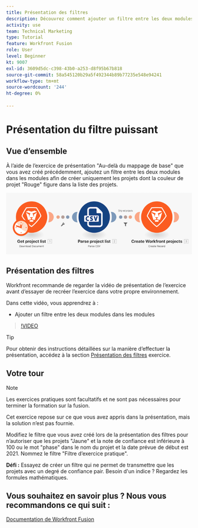 ```yaml
---
title: Présentation des filtres
description: Découvrez comment ajouter un filtre entre les deux modules dans les modules de [!DNL Adobe Workfront Fusion].
activity: use
team: Technical Marketing
type: Tutorial
feature: Workfront Fusion
role: User
level: Beginner
kt: 9007
exl-id: 3609d5dc-c398-43b0-a253-d8f95b67b818
source-git-commit: 58a545120b29a5f492344b89b77235e548e94241
workflow-type: tm+mt
source-wordcount: '244'
ht-degree: 0%

---
```


# Présentation du filtre puissant

## Vue d’ensemble

À l’aide de l’exercice de présentation &quot;Au-delà du mappage de base&quot; que vous avez créé précédemment, ajoutez un filtre entre les deux modules dans les modules afin de créer uniquement les projets dont la couleur de projet &quot;Rouge&quot; figure dans la liste des projets.

![Une image du scénario Fusion](assets/understand-the-basics-2.png)

## Présentation des filtres

Workfront recommande de regarder la vidéo de présentation de l’exercice avant d’essayer de recréer l’exercice dans votre propre environnement.

Dans cette vidéo, vous apprendrez à :

* Ajouter un filtre entre les deux modules dans les modules

>[!VIDEO](https://video.tv.adobe.com/v/335266/?quality=12)

>[!TIP]
>
>Pour obtenir des instructions détaillées sur la manière d’effectuer la présentation, accédez à la section [Présentation des filtres](https://experienceleague.adobe.com/docs/workfront-learn/tutorials-workfront/fusion/exercises/filters.html?lang=en) exercice.

## Votre tour

>[!NOTE]
>
>Les exercices pratiques sont facultatifs et ne sont pas nécessaires pour terminer la formation sur la fusion.

Cet exercice repose sur ce que vous avez appris dans la présentation, mais la solution n’est pas fournie.

Modifiez le filtre que vous avez créé lors de la présentation des filtres pour n’autoriser que les projets &quot;Jaune&quot; et la note de confiance est inférieure à 100 ou le mot &quot;phase&quot; dans le nom du projet et la date prévue de début est 2021. Nommez le filtre &quot;Filtre d’exercice pratique&quot;.

**Défi :** Essayez de créer un filtre qui ne permet de transmettre que les projets avec un degré de confiance pair. Besoin d&#39;un indice ? Regardez les formules mathématiques.

## Vous souhaitez en savoir plus ? Nous vous recommandons ce qui suit :

[Documentation de Workfront Fusion](https://experienceleague.adobe.com/docs/workfront/using/adobe-workfront-fusion/workfront-fusion-2.html?lang=en)
